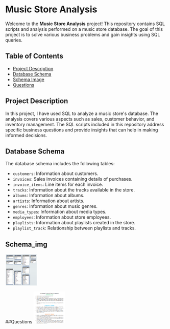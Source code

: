 # Music Store Analysis

Welcome to the **Music Store Analysis** project! This repository contains SQL scripts and analysis performed on a music store database. The goal of this project is to solve various business problems and gain insights using SQL queries.

## Table of Contents

- [Project Description](#project-description)
- [Database Schema](#database-schema)
- [Schema Image](#Schema_img)
- [Questions](#Questions)

## Project Description

In this project, I have used SQL to analyze a music store's database. The analysis covers various aspects such as sales, customer behavior, and inventory management. The SQL scripts included in this repository address specific business questions and provide insights that can help in making informed decisions.

## Database Schema

The database schema includes the following tables:

- `customers`: Information about customers.
- `invoices`: Sales invoices containing details of purchases.
- `invoice_items`: Line items for each invoice.
- `tracks`: Information about the tracks available in the store.
- `albums`: Information about albums.
- `artists`: Information about artists.
- `genres`: Information about music genres.
- `media_types`: Information about media types.
- `employees`: Information about store employees.
- `playlists`: Information about playlists created in the store.
- `playlist_track`: Relationship between playlists and tracks.


## Schema_img
<img width="100" height="100" alt="scm_img" src="https://github.com/VihanSingh03/Music_Sttore_Analysis/blob/main/MusicDatabaseSchema.png">

##Questions
<img width="100" height="100" alt="scm_img" src="https://github.com/VihanSingh03/Music_Sttore_Analysis/blob/main/Music_Store_Analysis_Questions.png">


